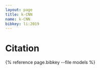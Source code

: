 ```yaml
---
layout: page
title: k-CNN
name: k-CNN
bibkey: li:2019
---
```


# Citation
{% reference page.bibkey --file models %}